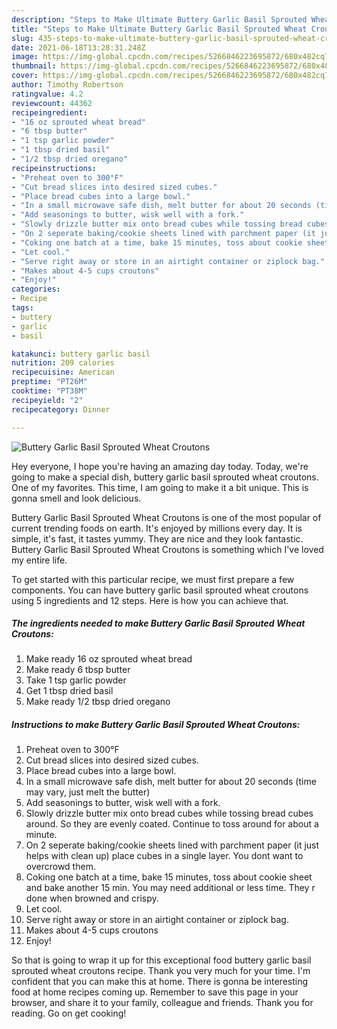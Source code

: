 ```yaml
---
description: "Steps to Make Ultimate Buttery Garlic Basil Sprouted Wheat Croutons"
title: "Steps to Make Ultimate Buttery Garlic Basil Sprouted Wheat Croutons"
slug: 435-steps-to-make-ultimate-buttery-garlic-basil-sprouted-wheat-croutons
date: 2021-06-18T13:28:31.248Z
image: https://img-global.cpcdn.com/recipes/5266846223695872/680x482cq70/buttery-garlic-basil-sprouted-wheat-croutons-recipe-main-photo.jpg
thumbnail: https://img-global.cpcdn.com/recipes/5266846223695872/680x482cq70/buttery-garlic-basil-sprouted-wheat-croutons-recipe-main-photo.jpg
cover: https://img-global.cpcdn.com/recipes/5266846223695872/680x482cq70/buttery-garlic-basil-sprouted-wheat-croutons-recipe-main-photo.jpg
author: Timothy Robertson
ratingvalue: 4.2
reviewcount: 44362
recipeingredient:
- "16 oz sprouted wheat bread"
- "6 tbsp butter"
- "1 tsp garlic powder"
- "1 tbsp dried basil"
- "1/2 tbsp dried oregano"
recipeinstructions:
- "Preheat oven to 300°F"
- "Cut bread slices into desired sized cubes."
- "Place bread cubes into a large bowl."
- "In a small microwave safe dish, melt butter for about 20 seconds (time may vary, just melt the butter)"
- "Add seasonings to butter, wisk well with a fork."
- "Slowly drizzle butter mix onto bread cubes while tossing bread cubes around. So they are evenly coated. Continue to toss around for about a minute."
- "On 2 seperate baking/cookie sheets lined with parchment paper (it just helps with clean up) place cubes in a single layer. You dont want to overcrowd them."
- "Coking one batch at a time, bake 15 minutes, toss about cookie sheet and bake another 15 min.                                    You may need additional or less time. They r done when browned and crispy."
- "Let cool."
- "Serve right away or store in an airtight container or ziplock bag."
- "Makes about 4-5 cups croutons"
- "Enjoy!"
categories:
- Recipe
tags:
- buttery
- garlic
- basil

katakunci: buttery garlic basil 
nutrition: 209 calories
recipecuisine: American
preptime: "PT26M"
cooktime: "PT38M"
recipeyield: "2"
recipecategory: Dinner

---
```



![Buttery Garlic Basil Sprouted Wheat Croutons](https://img-global.cpcdn.com/recipes/5266846223695872/680x482cq70/buttery-garlic-basil-sprouted-wheat-croutons-recipe-main-photo.jpg)

Hey everyone, I hope you're having an amazing day today. Today, we're going to make a special dish, buttery garlic basil sprouted wheat croutons. One of my favorites. This time, I am going to make it a bit unique. This is gonna smell and look delicious.

Buttery Garlic Basil Sprouted Wheat Croutons is one of the most popular of current trending foods on earth. It's enjoyed by millions every day. It is simple, it's fast, it tastes yummy. They are nice and they look fantastic. Buttery Garlic Basil Sprouted Wheat Croutons is something which I've loved my entire life.




To get started with this particular recipe, we must first prepare a few components. You can have buttery garlic basil sprouted wheat croutons using 5 ingredients and 12 steps. Here is how you can achieve that.

<!--inarticleads1-->

##### The ingredients needed to make Buttery Garlic Basil Sprouted Wheat Croutons:

1. Make ready 16 oz sprouted wheat bread
1. Make ready 6 tbsp butter
1. Take 1 tsp garlic powder
1. Get 1 tbsp dried basil
1. Make ready 1/2 tbsp dried oregano




<!--inarticleads2-->

##### Instructions to make Buttery Garlic Basil Sprouted Wheat Croutons:

1. Preheat oven to 300°F
1. Cut bread slices into desired sized cubes.
1. Place bread cubes into a large bowl.
1. In a small microwave safe dish, melt butter for about 20 seconds (time may vary, just melt the butter)
1. Add seasonings to butter, wisk well with a fork.
1. Slowly drizzle butter mix onto bread cubes while tossing bread cubes around. So they are evenly coated. Continue to toss around for about a minute.
1. On 2 seperate baking/cookie sheets lined with parchment paper (it just helps with clean up) place cubes in a single layer. You dont want to overcrowd them.
1. Coking one batch at a time, bake 15 minutes, toss about cookie sheet and bake another 15 min.                                    You may need additional or less time. They r done when browned and crispy.
1. Let cool.
1. Serve right away or store in an airtight container or ziplock bag.
1. Makes about 4-5 cups croutons
1. Enjoy!




So that is going to wrap it up for this exceptional food buttery garlic basil sprouted wheat croutons recipe. Thank you very much for your time. I'm confident that you can make this at home. There is gonna be interesting food at home recipes coming up. Remember to save this page in your browser, and share it to your family, colleague and friends. Thank you for reading. Go on get cooking!
